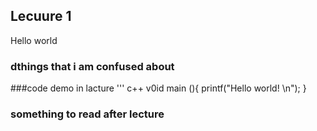 ## Lecuure 1
Hello world

### dthings that i am confused about


###code demo in lacture
''' c++ 
v0id main (){
 printf("Hello world! \n");
}

### something to read after lecture
